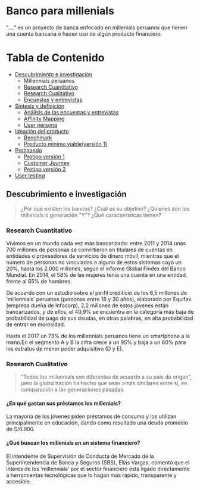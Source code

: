 # Banco para millenials
"...." es un proyecto de banca enfocado en millenials peruanos que tienen una cuenta bancaria o hacen uso de algún producto financiero.

# Tabla de Contenido
- [Descubrimiento e investigación](#investigación)
  - Millennials peruanos
   - [Research Cuantitativo](#)
   - [Research Cualitativo](#)
   - [Encuestas y entrevistas](#)
- [Sintesis y definición](#sintesis)
  - [Análisis de las encuestas y entrevistas](#)
  - [Affinity Mapping](#)
  - [User persona](#)
- [Ideación del producto](#)
  - [Benchmark](#)
  - [Producto mínimo viable(versión 1)](#)
- [Protipando](#)
  - [Protipo versión 1](#)
  - [Customer Journey](#)
  - [Protipo versión 2](#)
- [User testing](#)


## Descubrimiento e investigación
>¿Por qué existen los bancos?
>¿Cuál es su objetivo?
>¿Quienes son los millenials o generación "Y"?
>¿Qué características tienen?

### Research Cuantitativo
Vivimos en un mundo cada vez más bancarizado:
entre 2011 y 2014 unas 700 millones de personas se convirtieron en titulares de cuentas en entidades o proveedores de servicios de dinero móvil, mientras que el número de personas no vinculadas a alguno de estos sistemas cayó un 20%, hasta los 2.000 millones, según el informe Global Findex del Banco Mundial. En 2014, el 58% de las mujeres tenía una cuenta en una entidad, frente al 65% de hombres.

De acuerdo con un estudio sobre el perfil crediticio de los 6,5 millones de ‘millennials’ peruanos (personas entre 18 y 30 años), elaborado por Equifax (empresa dueña de Infocorp), 2,2 millones de estos jóvenes están bancarizados, y de ellos, el 40,9% se encuentra en la categoría más baja de probabilidad de pago de sus deudas, en otras palabras, en alta probabilidad de entrar en morosidad.

Hasta el 2017 un 73% de los millennials peruanos tiene un smartphone a la mano.En el segmento A y B la cifra crece a un 95% y baja a un 60% para los estratos de menor poder adquisitivo (D y E).

### Research Cualitativo
>“Todos los millennials son diferentes de acuerdo a su país de origen”, pero la globalización ha hecho que sean >más similares entre sí, en comparación a las generaciones pasadas.


#### ¿En qué gastan sus préstamos los millenials?
La mayoría de los jóvenes piden préstamos de consumo y los utilizan principalmente en educación, dando como resultado una deuda promedio de S/6.900.

#### ¿Qué buscan los millenials en un sistema financiero?
El intendente de Supervisión de Conducta de Mercado de la Superintendencia de Banca y Seguros (SBS), Elías Vargas, comentó que el interés de los ‘millennials’ por el sector financiero está ligado directamente a herramientas tecnológicas que lo hagan más rápido, transparente y accesible.
